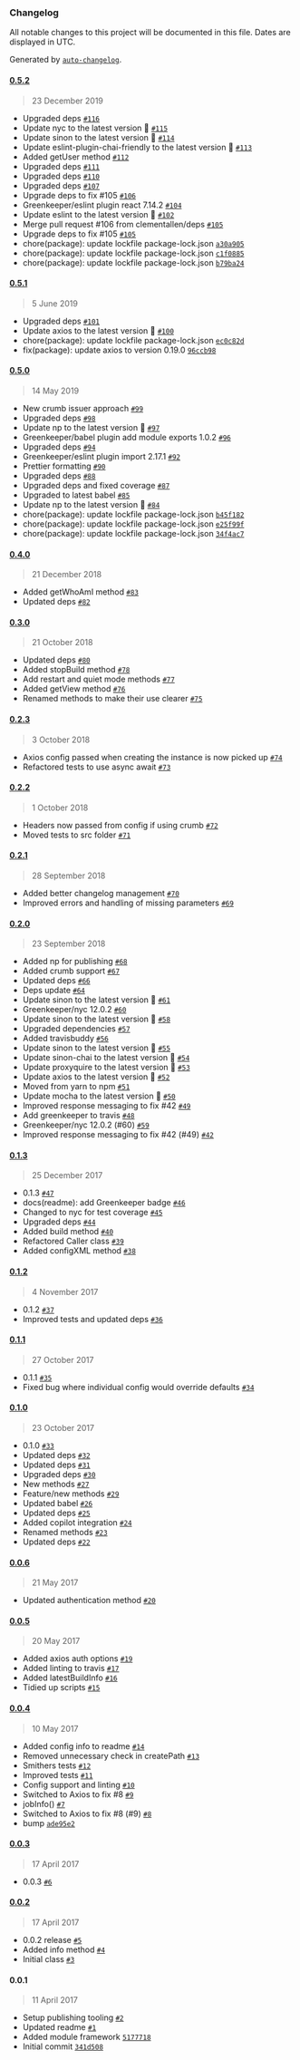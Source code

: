 ### Changelog

All notable changes to this project will be documented in this file. Dates are displayed in UTC.

Generated by [`auto-changelog`](https://github.com/CookPete/auto-changelog).

#### [0.5.2](https://github.com/clementallen/smithers/compare/v0.5.1...v0.5.2)

> 23 December 2019

- Upgraded deps [`#116`](https://github.com/clementallen/smithers/pull/116)
- Update nyc to the latest version 🚀 [`#115`](https://github.com/clementallen/smithers/pull/115)
- Update sinon to the latest version 🚀 [`#114`](https://github.com/clementallen/smithers/pull/114)
- Update eslint-plugin-chai-friendly to the latest version 🚀 [`#113`](https://github.com/clementallen/smithers/pull/113)
- Added getUser method [`#112`](https://github.com/clementallen/smithers/pull/112)
- Upgraded deps [`#111`](https://github.com/clementallen/smithers/pull/111)
- Upgraded deps [`#110`](https://github.com/clementallen/smithers/pull/110)
- Upgraded deps [`#107`](https://github.com/clementallen/smithers/pull/107)
- Upgrade deps to fix #105 [`#106`](https://github.com/clementallen/smithers/pull/106)
- Greenkeeper/eslint plugin react 7.14.2 [`#104`](https://github.com/clementallen/smithers/pull/104)
- Update eslint to the latest version 🚀 [`#102`](https://github.com/clementallen/smithers/pull/102)
- Merge pull request #106 from clementallen/deps [`#105`](https://github.com/clementallen/smithers/issues/105)
- Upgrade deps to fix #105 [`#105`](https://github.com/clementallen/smithers/issues/105)
- chore(package): update lockfile package-lock.json [`a30a905`](https://github.com/clementallen/smithers/commit/a30a905b8ed610b8c8696c230e46276485aa92ae)
- chore(package): update lockfile package-lock.json [`c1f0885`](https://github.com/clementallen/smithers/commit/c1f0885e1b869bbf6a45d8559c08c6e79e4cd7a4)
- chore(package): update lockfile package-lock.json [`b79ba24`](https://github.com/clementallen/smithers/commit/b79ba24f5d71f1be6b0d16125d7e454216082ec0)

#### [0.5.1](https://github.com/clementallen/smithers/compare/v0.5.0...v0.5.1)

> 5 June 2019

- Upgraded deps [`#101`](https://github.com/clementallen/smithers/pull/101)
- Update axios to the latest version 🚀 [`#100`](https://github.com/clementallen/smithers/pull/100)
- chore(package): update lockfile package-lock.json [`ec0c82d`](https://github.com/clementallen/smithers/commit/ec0c82dc529ef73ae458eb13b62aec46f2a69b94)
- fix(package): update axios to version 0.19.0 [`96ccb98`](https://github.com/clementallen/smithers/commit/96ccb98ac9e8d525451b82ba7d0f3330076cbb96)

#### [0.5.0](https://github.com/clementallen/smithers/compare/v0.4.0...v0.5.0)

> 14 May 2019

- New crumb issuer approach [`#99`](https://github.com/clementallen/smithers/pull/99)
- Upgraded deps [`#98`](https://github.com/clementallen/smithers/pull/98)
- Update np to the latest version 🚀 [`#97`](https://github.com/clementallen/smithers/pull/97)
- Greenkeeper/babel plugin add module exports 1.0.2 [`#96`](https://github.com/clementallen/smithers/pull/96)
- Upgraded deps [`#94`](https://github.com/clementallen/smithers/pull/94)
- Greenkeeper/eslint plugin import 2.17.1 [`#92`](https://github.com/clementallen/smithers/pull/92)
- Prettier formatting [`#90`](https://github.com/clementallen/smithers/pull/90)
- Upgraded deps [`#88`](https://github.com/clementallen/smithers/pull/88)
- Upgraded deps and fixed coverage [`#87`](https://github.com/clementallen/smithers/pull/87)
- Upgraded to latest babel [`#85`](https://github.com/clementallen/smithers/pull/85)
- Update np to the latest version 🚀 [`#84`](https://github.com/clementallen/smithers/pull/84)
- chore(package): update lockfile package-lock.json [`b45f182`](https://github.com/clementallen/smithers/commit/b45f182def0370c861635d6bce47487b79a16d44)
- chore(package): update lockfile package-lock.json [`e25f99f`](https://github.com/clementallen/smithers/commit/e25f99fd5fdff8891763d38daa30db6091fab8ab)
- chore(package): update lockfile package-lock.json [`34f4ac7`](https://github.com/clementallen/smithers/commit/34f4ac76c113b3c70e2a75444c5d81852208b543)

#### [0.4.0](https://github.com/clementallen/smithers/compare/v0.3.0...v0.4.0)

> 21 December 2018

- Added getWhoAmI method [`#83`](https://github.com/clementallen/smithers/pull/83)
- Updated deps [`#82`](https://github.com/clementallen/smithers/pull/82)

#### [0.3.0](https://github.com/clementallen/smithers/compare/v0.2.3...v0.3.0)

> 21 October 2018

- Updated deps [`#80`](https://github.com/clementallen/smithers/pull/80)
- Added stopBuild method [`#78`](https://github.com/clementallen/smithers/pull/78)
- Add restart and quiet mode methods [`#77`](https://github.com/clementallen/smithers/pull/77)
- Added getView method [`#76`](https://github.com/clementallen/smithers/pull/76)
- Renamed methods to make their use clearer [`#75`](https://github.com/clementallen/smithers/pull/75)

#### [0.2.3](https://github.com/clementallen/smithers/compare/v0.2.2...v0.2.3)

> 3 October 2018

- Axios config passed when creating the instance is now picked up [`#74`](https://github.com/clementallen/smithers/pull/74)
- Refactored tests to use async await [`#73`](https://github.com/clementallen/smithers/pull/73)

#### [0.2.2](https://github.com/clementallen/smithers/compare/v0.2.1...v0.2.2)

> 1 October 2018

- Headers now passed from config if using crumb [`#72`](https://github.com/clementallen/smithers/pull/72)
- Moved tests to src folder [`#71`](https://github.com/clementallen/smithers/pull/71)

#### [0.2.1](https://github.com/clementallen/smithers/compare/v0.2.0...v0.2.1)

> 28 September 2018

- Added better changelog management [`#70`](https://github.com/clementallen/smithers/pull/70)
- Improved errors and handling of missing parameters [`#69`](https://github.com/clementallen/smithers/pull/69)

#### [0.2.0](https://github.com/clementallen/smithers/compare/v0.1.3...v0.2.0)

> 23 September 2018

- Added np for publishing [`#68`](https://github.com/clementallen/smithers/pull/68)
- Added crumb support [`#67`](https://github.com/clementallen/smithers/pull/67)
- Updated deps [`#66`](https://github.com/clementallen/smithers/pull/66)
- Deps update [`#64`](https://github.com/clementallen/smithers/pull/64)
- Update sinon to the latest version 🚀 [`#61`](https://github.com/clementallen/smithers/pull/61)
- Greenkeeper/nyc 12.0.2 [`#60`](https://github.com/clementallen/smithers/pull/60)
- Update sinon to the latest version 🚀 [`#58`](https://github.com/clementallen/smithers/pull/58)
- Upgraded dependencies [`#57`](https://github.com/clementallen/smithers/pull/57)
- Added travisbuddy [`#56`](https://github.com/clementallen/smithers/pull/56)
- Update sinon to the latest version 🚀 [`#55`](https://github.com/clementallen/smithers/pull/55)
- Update sinon-chai to the latest version 🚀 [`#54`](https://github.com/clementallen/smithers/pull/54)
- Update proxyquire to the latest version 🚀 [`#53`](https://github.com/clementallen/smithers/pull/53)
- Update axios to the latest version 🚀 [`#52`](https://github.com/clementallen/smithers/pull/52)
- Moved from yarn to npm [`#51`](https://github.com/clementallen/smithers/pull/51)
- Update mocha to the latest version 🚀 [`#50`](https://github.com/clementallen/smithers/pull/50)
- Improved response messaging to fix #42 [`#49`](https://github.com/clementallen/smithers/pull/49)
- Add greenkeeper to travis [`#48`](https://github.com/clementallen/smithers/pull/48)
- Greenkeeper/nyc 12.0.2 (#60) [`#59`](https://github.com/clementallen/smithers/issues/59)
- Improved response messaging to fix #42 (#49) [`#42`](https://github.com/clementallen/smithers/issues/42)

#### [0.1.3](https://github.com/clementallen/smithers/compare/v0.1.2...v0.1.3)

> 25 December 2017

- 0.1.3 [`#47`](https://github.com/clementallen/smithers/pull/47)
- docs(readme): add Greenkeeper badge [`#46`](https://github.com/clementallen/smithers/pull/46)
- Changed to nyc for test coverage [`#45`](https://github.com/clementallen/smithers/pull/45)
- Upgraded deps [`#44`](https://github.com/clementallen/smithers/pull/44)
- Added build method [`#40`](https://github.com/clementallen/smithers/pull/40)
- Refactored Caller class [`#39`](https://github.com/clementallen/smithers/pull/39)
- Added configXML method [`#38`](https://github.com/clementallen/smithers/pull/38)

#### [0.1.2](https://github.com/clementallen/smithers/compare/v0.1.1...v0.1.2)

> 4 November 2017

- 0.1.2 [`#37`](https://github.com/clementallen/smithers/pull/37)
- Improved tests and updated deps [`#36`](https://github.com/clementallen/smithers/pull/36)

#### [0.1.1](https://github.com/clementallen/smithers/compare/v0.1.0...v0.1.1)

> 27 October 2017

- 0.1.1 [`#35`](https://github.com/clementallen/smithers/pull/35)
- Fixed bug where individual config would override defaults [`#34`](https://github.com/clementallen/smithers/pull/34)

#### [0.1.0](https://github.com/clementallen/smithers/compare/v0.0.6...v0.1.0)

> 23 October 2017

- 0.1.0 [`#33`](https://github.com/clementallen/smithers/pull/33)
- Updated deps [`#32`](https://github.com/clementallen/smithers/pull/32)
- Updated deps [`#31`](https://github.com/clementallen/smithers/pull/31)
- Upgraded deps [`#30`](https://github.com/clementallen/smithers/pull/30)
- New methods [`#27`](https://github.com/clementallen/smithers/pull/27)
- Feature/new methods [`#29`](https://github.com/clementallen/smithers/pull/29)
- Updated babel [`#26`](https://github.com/clementallen/smithers/pull/26)
- Updated deps [`#25`](https://github.com/clementallen/smithers/pull/25)
- Added copilot integration [`#24`](https://github.com/clementallen/smithers/pull/24)
- Renamed methods [`#23`](https://github.com/clementallen/smithers/pull/23)
- Updated deps [`#22`](https://github.com/clementallen/smithers/pull/22)

#### [0.0.6](https://github.com/clementallen/smithers/compare/v0.0.5...v0.0.6)

> 21 May 2017

- Updated authentication method [`#20`](https://github.com/clementallen/smithers/pull/20)

#### [0.0.5](https://github.com/clementallen/smithers/compare/v0.0.4...v0.0.5)

> 20 May 2017

- Added axios auth options [`#19`](https://github.com/clementallen/smithers/pull/19)
- Added linting to travis [`#17`](https://github.com/clementallen/smithers/pull/17)
- Added latestBuildInfo [`#16`](https://github.com/clementallen/smithers/pull/16)
- Tidied up scripts [`#15`](https://github.com/clementallen/smithers/pull/15)

#### [0.0.4](https://github.com/clementallen/smithers/compare/v0.0.3...v0.0.4)

> 10 May 2017

- Added config info to readme [`#14`](https://github.com/clementallen/smithers/pull/14)
- Removed unnecessary check in createPath [`#13`](https://github.com/clementallen/smithers/pull/13)
- Smithers tests [`#12`](https://github.com/clementallen/smithers/pull/12)
- Improved tests [`#11`](https://github.com/clementallen/smithers/pull/11)
- Config support and linting [`#10`](https://github.com/clementallen/smithers/pull/10)
- Switched to Axios to fix #8 [`#9`](https://github.com/clementallen/smithers/pull/9)
- jobInfo() [`#7`](https://github.com/clementallen/smithers/pull/7)
- Switched to Axios to fix #8 (#9) [`#8`](https://github.com/clementallen/smithers/issues/8)
- bump [`ade95e2`](https://github.com/clementallen/smithers/commit/ade95e225136d893de7f3925e9bd009303011440)

#### [0.0.3](https://github.com/clementallen/smithers/compare/v0.0.2...v0.0.3)

> 17 April 2017

- 0.0.3 [`#6`](https://github.com/clementallen/smithers/pull/6)

#### [0.0.2](https://github.com/clementallen/smithers/compare/v0.0.1...v0.0.2)

> 17 April 2017

- 0.0.2 release [`#5`](https://github.com/clementallen/smithers/pull/5)
- Added info method [`#4`](https://github.com/clementallen/smithers/pull/4)
- Initial class [`#3`](https://github.com/clementallen/smithers/pull/3)

#### 0.0.1

> 11 April 2017

- Setup publishing tooling [`#2`](https://github.com/clementallen/smithers/pull/2)
- Updated readme [`#1`](https://github.com/clementallen/smithers/pull/1)
- Added module framework [`5177718`](https://github.com/clementallen/smithers/commit/51777182ddb79e50e3c250e26265842269302e04)
- Initial commit [`341d508`](https://github.com/clementallen/smithers/commit/341d508632a830c7e8266593191afafe636045d9)
